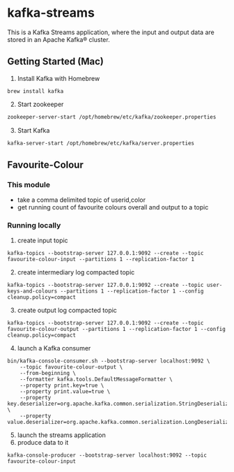 # kafka-streams
This is a Kafka Streams application, where the input and output data are stored in an Apache Kafka® cluster.

## Getting Started (Mac)
1. Install Kafka with Homebrew

```
brew install kafka
```

2. Start zookeeper

```bash
zookeeper-server-start /opt/homebrew/etc/kafka/zookeeper.properties

```

3. Start Kafka

```bash
kafka-server-start /opt/homebrew/etc/kafka/server.properties
```

## Favourite-Colour

### This module 
- take a comma delimited topic of userid,color
- get running count of favourite colours overall and output to a topic

### Running locally
1. create input topic
```
kafka-topics --bootstrap-server 127.0.0.1:9092 --create --topic favourite-colour-input --partitions 1 --replication-factor 1
```
2. create intermediary log compacted topic
```
kafka-topics --bootstrap-server 127.0.0.1:9092 --create --topic user-keys-and-colours --partitions 1 --replication-factor 1 --config cleanup.policy=compact
```
3. create output log compacted topic
```
kafka-topics --bootstrap-server 127.0.0.1:9092 --create --topic favourite-colour-output --partitions 1 --replication-factor 1 --config cleanup.policy=compact
```
4. launch a Kafka consumer
```
bin/kafka-console-consumer.sh --bootstrap-server localhost:9092 \
    --topic favourite-colour-output \
    --from-beginning \
    --formatter kafka.tools.DefaultMessageFormatter \
    --property print.key=true \
    --property print.value=true \
    --property key.deserializer=org.apache.kafka.common.serialization.StringDeserializer \
    --property value.deserializer=org.apache.kafka.common.serialization.LongDeserializer
```
5. launch the streams application
6. produce data to it
```
kafka-console-producer --bootstrap-server localhost:9092 --topic favourite-colour-input
```
